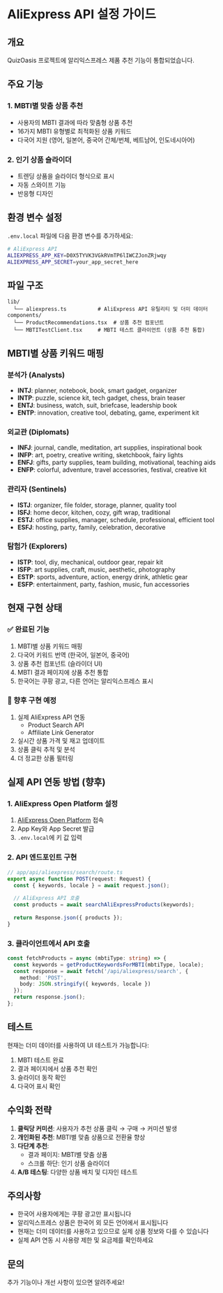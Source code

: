 # AliExpress API 설정 가이드

## 개요
QuizOasis 프로젝트에 알리익스프레스 제품 추천 기능이 통합되었습니다.

## 주요 기능

### 1. MBTI별 맞춤 상품 추천
- 사용자의 MBTI 결과에 따라 맞춤형 상품 추천
- 16가지 MBTI 유형별로 최적화된 상품 키워드
- 다국어 지원 (영어, 일본어, 중국어 간체/번체, 베트남어, 인도네시아어)

### 2. 인기 상품 슬라이더
- 트렌딩 상품을 슬라이더 형식으로 표시
- 자동 스와이프 기능
- 반응형 디자인

## 환경 변수 설정

`.env.local` 파일에 다음 환경 변수를 추가하세요:

```bash
# AliExpress API
ALIEXPRESS_APP_KEY=D0X5TYVK3VGkRVmTP6lIWCZJonZRjwqy
ALIEXPRESS_APP_SECRET=your_app_secret_here
```

## 파일 구조

```
lib/
  └── aliexpress.ts          # AliExpress API 유틸리티 및 더미 데이터
components/
  └── ProductRecommendations.tsx  # 상품 추천 컴포넌트
  └── MBTITestClient.tsx     # MBTI 테스트 클라이언트 (상품 추천 통합)
```

## MBTI별 상품 키워드 매핑

### 분석가 (Analysts)
- **INTJ**: planner, notebook, book, smart gadget, organizer
- **INTP**: puzzle, science kit, tech gadget, chess, brain teaser
- **ENTJ**: business, watch, suit, briefcase, leadership book
- **ENTP**: innovation, creative tool, debating, game, experiment kit

### 외교관 (Diplomats)
- **INFJ**: journal, candle, meditation, art supplies, inspirational book
- **INFP**: art, poetry, creative writing, sketchbook, fairy lights
- **ENFJ**: gifts, party supplies, team building, motivational, teaching aids
- **ENFP**: colorful, adventure, travel accessories, festival, creative kit

### 관리자 (Sentinels)
- **ISTJ**: organizer, file folder, storage, planner, quality tool
- **ISFJ**: home decor, kitchen, cozy, gift wrap, traditional
- **ESTJ**: office supplies, manager, schedule, professional, efficient tool
- **ESFJ**: hosting, party, family, celebration, decorative

### 탐험가 (Explorers)
- **ISTP**: tool, diy, mechanical, outdoor gear, repair kit
- **ISFP**: art supplies, craft, music, aesthetic, photography
- **ESTP**: sports, adventure, action, energy drink, athletic gear
- **ESFP**: entertainment, party, fashion, music, fun accessories

## 현재 구현 상태

### ✅ 완료된 기능
1. MBTI별 상품 키워드 매핑
2. 다국어 키워드 번역 (한국어, 일본어, 중국어)
3. 상품 추천 컴포넌트 (슬라이더 UI)
4. MBTI 결과 페이지에 상품 추천 통합
5. 한국어는 쿠팡 광고, 다른 언어는 알리익스프레스 표시

### 🚧 향후 구현 예정
1. 실제 AliExpress API 연동
   - Product Search API
   - Affiliate Link Generator
2. 실시간 상품 가격 및 재고 업데이트
3. 상품 클릭 추적 및 분석
4. 더 정교한 상품 필터링

## 실제 API 연동 방법 (향후)

### 1. AliExpress Open Platform 설정
1. [AliExpress Open Platform](https://portals.aliexpress.com/) 접속
2. App Key와 App Secret 발급
3. `.env.local`에 키 값 입력

### 2. API 엔드포인트 구현
```typescript
// app/api/aliexpress/search/route.ts
export async function POST(request: Request) {
  const { keywords, locale } = await request.json();
  
  // AliExpress API 호출
  const products = await searchAliExpressProducts(keywords);
  
  return Response.json({ products });
}
```

### 3. 클라이언트에서 API 호출
```typescript
const fetchProducts = async (mbtiType: string) => {
  const keywords = getProductKeywordsForMBTI(mbtiType, locale);
  const response = await fetch('/api/aliexpress/search', {
    method: 'POST',
    body: JSON.stringify({ keywords, locale })
  });
  return response.json();
};
```

## 테스트

현재는 더미 데이터를 사용하여 UI 테스트가 가능합니다:

1. MBTI 테스트 완료
2. 결과 페이지에서 상품 추천 확인
3. 슬라이더 동작 확인
4. 다국어 표시 확인

## 수익화 전략

1. **클릭당 커미션**: 사용자가 추천 상품 클릭 → 구매 → 커미션 발생
2. **개인화된 추천**: MBTI별 맞춤 상품으로 전환율 향상
3. **다단계 추천**: 
   - 결과 페이지: MBTI별 맞춤 상품
   - 스크롤 하단: 인기 상품 슬라이더
4. **A/B 테스팅**: 다양한 상품 배치 및 디자인 테스트

## 주의사항

- 한국어 사용자에게는 쿠팡 광고만 표시됩니다
- 알리익스프레스 상품은 한국어 외 모든 언어에서 표시됩니다
- 현재는 더미 데이터를 사용하고 있으므로 실제 상품 정보와 다를 수 있습니다
- 실제 API 연동 시 사용량 제한 및 요금제를 확인하세요

## 문의

추가 기능이나 개선 사항이 있으면 알려주세요!

